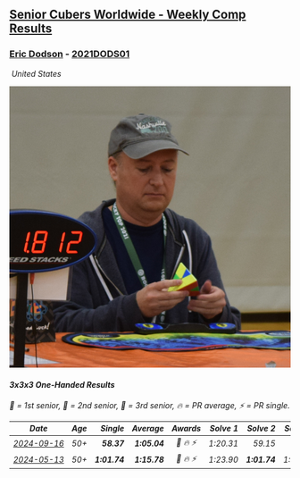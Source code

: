 <style>table {white-space: nowrap;}</style>
<link rel="stylesheet" type="text/css" href="/scw-comp/css/flags.css" />

## [Senior Cubers Worldwide - Weekly Comp Results](/scw-comp/results/)
### [Eric Dodson](README.md) - [2021DODS01](https://www.worldcubeassociation.org/persons/2021DODS01?event=333oh)

<i class="flag flag-US" />&nbsp;United States

![Eric Dodson](1639144815.png)

#### 3x3x3 One-Handed Results

<span style="white-space: nowrap;">🥇 = 1st senior</span>, <span style="white-space: nowrap;">🥈 = 2nd senior</span>, <span style="white-space: nowrap;">🥉 = 3rd senior</span>, <span style="white-space: nowrap;">🔥 = PR average</span>, <span style="white-space: nowrap;">⚡ = PR single</span>.

| Date | Age | Single | Average | Awards | Solve 1 | Solve 2 | Solve 3 | Solve 4 | Solve 5 | Video |
| :--: | :--: | --: | --: | :--: | --: | --: | --: | --: | --: | :-- |
| [2024-09-16](../../results/2024-09-16/333oh.md) | 50+ | **58.37** | **1:05.04** | 🥉 🔥 ⚡ | 1:20.31 | 59.15 | **58.37** | 1:14.40 | 1:01.57 | [Desktop](https://www.facebook.com/events/1432335554111064/permalink/1433807130630573) / [Mobile](https://m.facebook.com/events/1432335554111064?view=permalink&id=1433807130630573) |
| [2024-05-13](../../results/2024-05-13/333oh.md) | 50+ | **1:01.74** | **1:15.78** | 🥉 🔥 ⚡ | 1:23.90 | **1:01.74** | 1:07.21 | 1:48.87 | 1:16.22 | [Desktop](https://www.facebook.com/events/800074235387553/permalink/802247758503534) / [Mobile](https://m.facebook.com/events/800074235387553?view=permalink&id=802247758503534) |


<!-- Global site tag (gtag.js) - Google Analytics -->
<script async src="https://www.googletagmanager.com/gtag/js?id=UA-86348435-3"></script>
<script>window.dataLayer = window.dataLayer || []; function gtag() {dataLayer.push(arguments);} gtag('js', new Date()); gtag('config', 'UA-86348435-3');</script>
